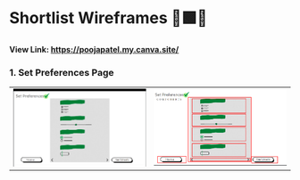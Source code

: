 # Shortlist Wireframes 🏫🟩🔳
#### View Link: https://poojapatel.my.canva.site/ 
### 1. Set Preferences Page
<table>
  <tr>
    <td><img src="https://github.com/gcivil-nyu-org/team-2-inperson/blob/%2381-update-design-PP/src/design/wireframe%20images/SetPref.png" alt="shortlist-setpref-wireframe" width="600"/></td>
    <td><img src="https://github.com/gcivil-nyu-org/team-2-inperson/blob/%2381-update-design-PP/src/design/wireframe%20images/SetPref-comps.png" alt="shortlist-setpref-wireframe-comps" width="600"/></td>
  </tr>
</table>
